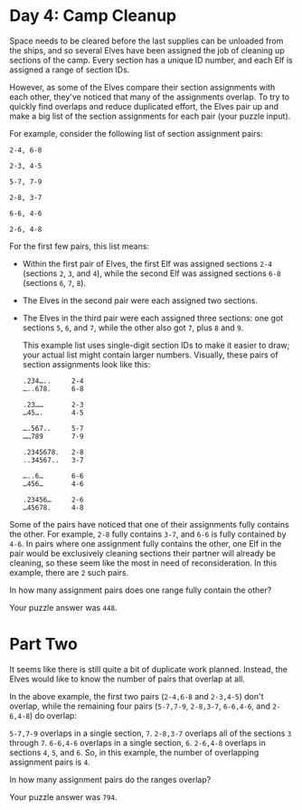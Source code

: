 # Day 4: Camp Cleanup

Space needs to be cleared before the last supplies can be unloaded from the ships, and so several Elves have been assigned the job of cleaning up sections of the camp. Every section has a unique ID number, and each Elf is assigned a range of section IDs.

However, as some of the Elves compare their section assignments with each other, they've noticed that many of the assignments overlap. To try to quickly find overlaps and reduce duplicated effort, the Elves pair up and make a big list of the section assignments for each pair (your puzzle input).

For example, consider the following list of section assignment pairs:

`2-4, 6-8`

`2-3, 4-5`

`5-7, 7-9`

`2-8, 3-7`

`6-6, 4-6`

`2-6, 4-8`

For the first few pairs, this list means:

-   Within the first pair of Elves, the first Elf was assigned sections `2-4` (sections `2`, `3`, and `4`), while the second Elf was assigned sections `6-8` (sections `6`, `7`, `8`).

-   The Elves in the second pair were each assigned two sections.

-   The Elves in the third pair were each assigned three sections: one got sections `5`, `6`, and `7`, while the other also got `7`, plus `8` and `9`.

    This example list uses single-digit section IDs to make it easier to draw; your actual list might contain larger numbers. Visually, these pairs of section assignments look like this:

        .234…..     2-4 
        …..678.     6-8

        .23……       2-3 
        …45….       4-5

        ….567..     5-7 
        ……789       7-9

        .2345678.   2-8 
        ..34567..   3-7

        …..6…       6-6 
        …456…       4-6

        .23456…     2-6 
        …45678.     4-8

Some of the pairs have noticed that one of their assignments fully contains the other. For example, `2-8` fully contains `3-7`, and `6-6` is fully contained by `4-6`. In pairs where one assignment fully contains the other, one Elf in the pair would be exclusively cleaning sections their partner will already be cleaning, so these seem like the most in need of reconsideration. In this example, there are `2` such pairs.

In how many assignment pairs does one range fully contain the other?

Your puzzle answer was `448`.

# Part Two

It seems like there is still quite a bit of duplicate work planned. Instead, the Elves would like to know the number of pairs that overlap at all.

In the above example, the first two pairs (`2-4,6-8` and `2-3,4-5`) don't overlap, while the remaining four pairs (`5-7,7-9`, `2-8,3-7`, `6-6,4-6`, and `2-6,4-8`) do overlap:

`5-7,7-9` overlaps in a single section, `7`. `2-8,3-7` overlaps all of the sections `3` through `7`. `6-6,4-6` overlaps in a single section, `6`. `2-6,4-8` overlaps in sections `4`, `5`, and `6`. So, in this example, the number of overlapping assignment pairs is `4`.

In how many assignment pairs do the ranges overlap?

Your puzzle answer was `794`.
